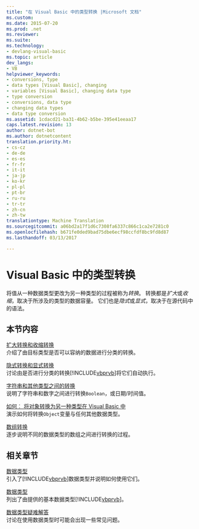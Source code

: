 ```yaml
---
title: "在 Visual Basic 中的类型转换 |Microsoft 文档"
ms.custom: 
ms.date: 2015-07-20
ms.prod: .net
ms.reviewer: 
ms.suite: 
ms.technology:
- devlang-visual-basic
ms.topic: article
dev_langs:
- VB
helpviewer_keywords:
- conversions, type
- data types [Visual Basic], changing
- variables [Visual Basic], changing data type
- type conversion
- conversions, data type
- changing data types
- data type conversion
ms.assetid: 1cdacd21-ba31-4b62-b5be-395e41eeaa17
caps.latest.revision: 13
author: dotnet-bot
ms.author: dotnetcontent
translation.priority.ht:
- cs-cz
- de-de
- es-es
- fr-fr
- it-it
- ja-jp
- ko-kr
- pl-pl
- pt-br
- ru-ru
- tr-tr
- zh-cn
- zh-tw
translationtype: Machine Translation
ms.sourcegitcommit: a06bd2a17f1d6c7308fa6337c866c1ca2e7281c0
ms.openlocfilehash: b671fe0ded9bad75dbe6ecf98ccfdf8bc9fd8d87
ms.lasthandoff: 03/13/2017

---
```

# <a name="type-conversions-in-visual-basic"></a>Visual Basic 中的类型转换
将值从一种数据类型更改为另一种类型的过程被称为*转换*。 转换都是*扩大*或*收缩*，取决于所涉及的类型的数据容量。 它们也是*隐式*或*显式*，取决于在源代码中的语法。  
  
## <a name="in-this-section"></a>本节内容  
 [扩大转换和收缩转换](../../../../visual-basic/programming-guide/language-features/data-types/widening-and-narrowing-conversions.md)  
 介绍了由目标类型是否可以容纳的数据进行分类的转换。  
  
 [隐式转换和显式转换](../../../../visual-basic/programming-guide/language-features/data-types/implicit-and-explicit-conversions.md)  
 讨论由是否进行分类的转换[!INCLUDE[vbprvb](../../../../csharp/programming-guide/concepts/linq/includes/vbprvb_md.md)]将它们自动执行。  
  
 [字符串和其他类型之间的转换](../../../../visual-basic/programming-guide/language-features/data-types/conversions-between-strings-and-other-types.md)  
 说明了字符串和数字之间进行转换`Boolean`，或日期/时间值。  
  
 [如何︰ 将对象转换为另一种类型在 Visual Basic 中](../../../../visual-basic/programming-guide/language-features/data-types/how-to-convert-an-object-to-another-type.md)  
 演示如何将转换`Object`变量与任何其他数据类型。  
  
 [数组转换](../../../../visual-basic/programming-guide/language-features/data-types/array-conversions.md)  
 逐步说明不同的数据类型的数组之间进行转换的过程。  
  
## <a name="related-sections"></a>相关章节  
 [数据类型](../../../../visual-basic/programming-guide/language-features/data-types/index.md)  
 引入了[!INCLUDE[vbprvb](../../../../csharp/programming-guide/concepts/linq/includes/vbprvb_md.md)]数据类型并说明如何使用它们。  
  
 [数据类型](../../../../visual-basic/language-reference/data-types/data-type-summary.md)  
 列出了由提供的基本数据类型[!INCLUDE[vbprvb](../../../../csharp/programming-guide/concepts/linq/includes/vbprvb_md.md)]。  
  
 [数据类型疑难解答](../../../../visual-basic/programming-guide/language-features/data-types/troubleshooting-data-types.md)  
 讨论在使用数据类型时可能会出现一些常见问题。
